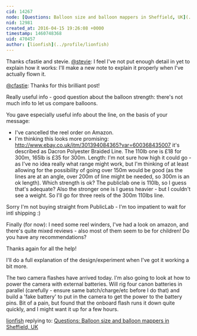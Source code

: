 ```yaml
---
cid: 14267
node: [Questions: Balloon size and balloon mappers in Sheffield, UK](../notes/lionfish/04-15-2016/questions-balloon-size-and-balloon-mappers-in-sheffield-uk)
nid: 12981
created_at: 2016-04-15 19:26:08 +0000
timestamp: 1460748368
uid: 470457
author: [lionfish](../profile/lionfish)
---
```


Thanks cfastie and stevie.
[@stevie](/profile/stevie): I feel I've not put enough detail in yet to explain how it works: I'll make a new note to explain it properly when I've actually flown it.

[@cfastie](/profile/cfastie): Thanks for this brilliant post!

Really useful info - good question about the balloon strength: there's not much info to let us compare balloons.

You gave especially useful info about the line, on the basis of your message:
- I've cancelled the reel order on Amazon.
- I'm thinking this looks more promising: http://www.ebay.co.uk/itm/301394084365?var=600368435007 it's described as Dacron Polyester Braided Line. The 110lb one is £18 for 300m, 165lb is £35 for 300m. Length: I'm not sure how high it could go - as I've no idea really what range might work, but I'm thinking of at least allowing for the possibility of going over 150m would be good (as the lines are at an angle, over 200m of line might be needed, so 300m is an ok length). Which strength is ok? The publiclab one is 110lb, so I guess that's adequate? Also the stronger one is I guess heavier - but I couldn't see a weight. So I'll go for three reels of the 300m 110lbs line.

Sorry I'm not buying straight from PublicLab - I'm too impatient to wait for intl shipping :)

Finally (for now): I need some reel winders, I've had a look on amazon, and there's quite mixed reviews - also most of them seem to be for children! Do you have any recommendations?

Thanks again for all the help!

I'll do a full explanation of the design/experiment when I've got it working a bit more.

The two camera flashes have arrived today. I'm also going to look at how to power the camera with external batteries. Will rig four canon batteries in parallel (carefully - ensure same batch/charge/etc before I do that) and build a 'fake battery' to put in the camera to get the power to the battery pins. Bit of a pain, but found that the onboard flash runs it down quite quickly, and I might want it up for a few hours.

[lionfish](../profile/lionfish) replying to: [Questions: Balloon size and balloon mappers in Sheffield, UK](../notes/lionfish/04-15-2016/questions-balloon-size-and-balloon-mappers-in-sheffield-uk)


